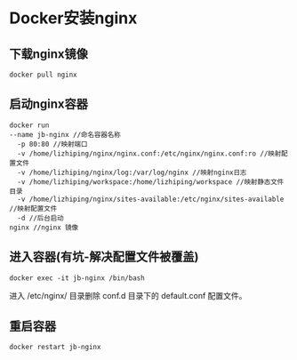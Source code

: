 # Docker安装nginx
## 下载nginx镜像
```
docker pull nginx
```
## 启动nginx容器
```
docker run
--name jb-nginx //命名容器名称
  -p 80:80 //映射端口
  -v /home/lizhiping/nginx/nginx.conf:/etc/nginx/nginx.conf:ro //映射配置文件
  -v /home/lizhiping/nginx/log:/var/log/nginx //映射nginx日志
  -v /home/lizhiping/workspace:/home/lizhiping/workspace //映射静态文件目录
  -v /home/lizhiping/nginx/sites-available:/etc/nginx/sites-available //映射配置文件
  -d //后台启动
nginx //nginx 镜像
```
## 进入容器(有坑-解决配置文件被覆盖)
```
docker exec -it jb-nginx /bin/bash
```
进入 /etc/nginx/ 目录删除 conf.d 目录下的 default.conf 配置文件。

## 重启容器
```
docker restart jb-nginx
```